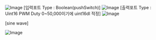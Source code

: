 ![Image](https://github.com/user-attachments/assets/bfaee8e2-b588-4746-ae04-e26dc94c9ccd)
[입력포트 Type : Boolean(pushSwitch)]
![Image](https://github.com/user-attachments/assets/c30a4c1c-2af4-4576-9d7e-6fef18af6840)
[출력포트 Type : Uint16 PWM  Duty 0~50,000이기에 uint16dl 적정]
![Image](https://github.com/user-attachments/assets/f4ac20c5-7d19-402e-a9d0-0576d8f0edea)

[sine wave]

![Image](https://github.com/user-attachments/assets/4cd1610a-bd5f-48c4-ad5b-e4eddbe757bd)
